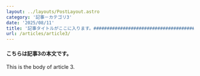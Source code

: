 ```yaml
---
layout: ../layouts/PostLayout.astro
category: '記事－カテゴリ3'
date: '2025/08/11'
title: '記事タイトルがここに入ります。################################################################はみ出るくらい長い記事タイトルになります。'
url: /articles/article3/
---
```


#### こちらは記事3の本文です。

This is the body of article 3.
